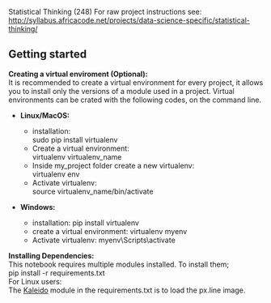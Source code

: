 Statistical Thinking (248)
For raw project instructions see: http://syllabus.africacode.net/projects/data-science-specific/statistical-thinking/

<h2> Getting started </h2>

<strong>Creating a virtual enviroment (Optional):</strong> <br>
It is recommended to create a virtual environment for every project, it allows you to install only the versions
of a module used in a project. Virtual environments can be crated with the following codes, on the command line.

- <strong>Linux/MacOS: </strong> <br>
    - installation: <br>
        sudo pip install virtualenv <br>
    - Create a virtual environment: <br>
        virtualenv virtualenv_name <br>
    - Inside my_project folder create a new virtualenv: <br>
        virtualenv env <br>
    - Activate virtualenv: <br>
        source virtualenv_name/bin/activate <br>

- <strong>Windows: </strong> <br>
    - installation: 
         pip install virtualenv 
    - create a virtual environment:
         virtualenv myenv
    - Activate virtualenv:
         myenv\Scripts\activate

<strong>Installing Dependencies:</strong> <br>
    This notebook requires multiple modules installed. To install them; <br>
     pip install -r requirements.txt <br>
    For Linux users: <br>
    The <a href="https://pypi.org/project/kaleido/">Kaleido</a> module in the requirements.txt is to load the px.line image.
